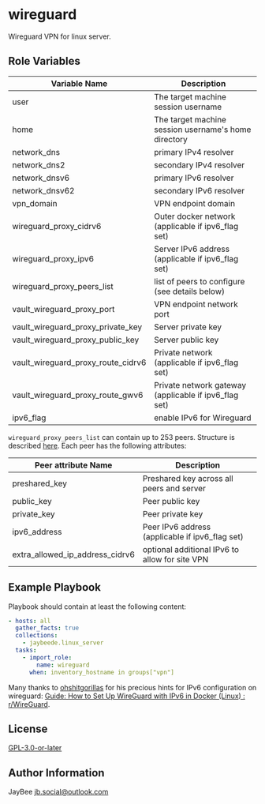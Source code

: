 wireguard
=========

Wireguard VPN for linux server.

Role Variables
--------------

Variable Name | Description
------------- | -----------
user | The target machine session username
home | The target machine session username's home directory
network_dns | primary IPv4 resolver
network_dns2 | secondary IPv4 resolver
network_dnsv6 | primary IPv6 resolver
network_dnsv62 | secondary IPv6 resolver
vpn_domain | VPN endpoint domain
wireguard_proxy_cidrv6 | Outer docker network (applicable if ipv6_flag set)
wireguard_proxy_ipv6 | Server IPv6 address (applicable if ipv6_flag set)
wireguard_proxy_peers_list | list of peers to configure (see details below)
vault_wireguard_proxy_port | VPN endpoint network port
vault_wireguard_proxy_private_key | Server private key
vault_wireguard_proxy_public_key | Server public key
vault_wireguard_proxy_route_cidrv6 | Private network (applicable if ipv6_flag set)
vault_wireguard_proxy_route_gwv6 | Private network gateway (applicable if ipv6_flag set)
ipv6_flag | enable IPv6 for Wireguard

`wireguard_proxy_peers_list` can contain up to 253 peers. Structure is described [here](../../README.md). Each peer has the following attributes:

Peer attribute Name | Description
------------------- | -----------
preshared_key | Preshared key across all peers and server
public_key | Peer public key
private_key | Peer private key
ipv6_address | Peer IPv6 address (applicable if ipv6_flag set)
extra_allowed_ip_address_cidrv6 | optional additional IPv6 to allow for site VPN

Example Playbook
----------------

Playbook should contain at least the following content:

```yaml
- hosts: all
  gather_facts: true
  collections:
    - jaybeede.linux_server
  tasks:
    - import_role:
        name: wireguard
      when: inventory_hostname in groups["vpn"]
```

Many thanks to [ohshitgorillas](https://www.reddit.com/user/ohshitgorillas/) for his precious hints for IPv6 configuration on wireguard: [Guide: How to Set Up WireGuard with IPv6 in Docker (Linux) : r/WireGuard](https://www.reddit.com/r/WireGuard/comments/178uolr/guide_how_to_set_up_wireguard_with_ipv6_in_docker/?rdt=43164).

License
-------

[GPL-3.0-or-later](../../LICENSE)

Author Information
------------------

JayBee <jb.social@outlook.com>
